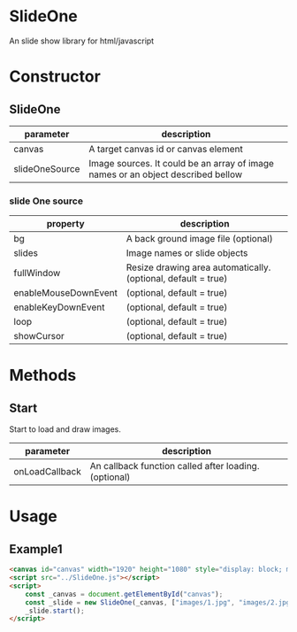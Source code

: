 # SlideOne

An slide show library for html/javascript

# Constructor

## SlideOne

| parameter | description |
|--|--|
| canvas | A target canvas id or canvas element |
| slideOneSource | Image sources. It could be an array of image names or an object described bellow |

### slide One source

| property | description |
|--|--|
| bg | A back ground image file (optional) |
| slides | Image names or slide objects |
| fullWindow | Resize drawing area automatically. (optional, default = true) |
| enableMouseDownEvent | (optional, default = true) |
| enableKeyDownEvent | (optional, default = true) |
| loop | (optional, default = true) |
| showCursor | (optional, default = true) |


# Methods

## Start

Start to load and draw images.

| parameter | description |
|--|--|
| onLoadCallback | An callback function called after loading. (optional) |


# Usage

## Example1

```html
<canvas id="canvas" width="1920" height="1080" style="display: block; margin: auto;  position: absolute; top:50%; left:50%; transform: translate(-50%, -50%);"></canvas>
<script src="../SlideOne.js"></script>
<script>
    const _canvas = document.getElementById("canvas");
    const _slide = new SlideOne(_canvas, ["images/1.jpg", "images/2.jpg", "images/3.jpg", "images/4.jpg"]);
    _slide.start();
</script>
```

